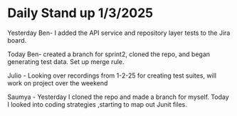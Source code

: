 # Daily Stand up 1/3/2025
Yesterday
Ben- I added the API service and repository layer tests to the Jira board.

Today
Ben- created a branch for sprint2, cloned the repo, and began generating test data. Set up merge rule.

Julio - Looking over recordings from 1-2-25 for creating test suites, will work on project over the weekend 

Saumya - Yesterday I cloned the repo and made a branch for myself. Today I looked into coding strategies ,starting to map out Junit files.